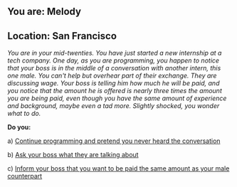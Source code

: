 
## You are: Melody
## Location: San Francisco

*You are in your mid-twenties. You have just started a new internship at a tech company. One day, as
you are programming, you happen to notice that your boss is in the middle of a conversation with
another intern, this one male. You can't help but overhear part of their exchange. They are
discussing wage. Your boss is telling him how much he will be paid, and you notice that the amount
he is offered is nearly three times the amount you are being paid, even though you have the same
amount of experience and background, maybe even a tad more. Slightly shocked, you wonder what to do.*

**Do you:**

a) [Continue programming and pretend you never heard the conversation](/node/equal_pay_1)

b) [Ask your boss what they are talking about](/node/equal_pay_2)

c) [Inform your boss that you want to be paid the same amount as your male counterpart](/node/[equal_pay_3])
